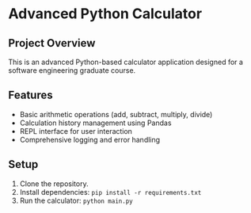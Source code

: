 # Advanced Python Calculator

## Project Overview
This is an advanced Python-based calculator application designed for a software engineering graduate course.

## Features
- Basic arithmetic operations (add, subtract, multiply, divide)
- Calculation history management using Pandas
- REPL interface for user interaction
- Comprehensive logging and error handling

## Setup
1. Clone the repository.
2. Install dependencies: `pip install -r requirements.txt`
3. Run the calculator: `python main.py`

